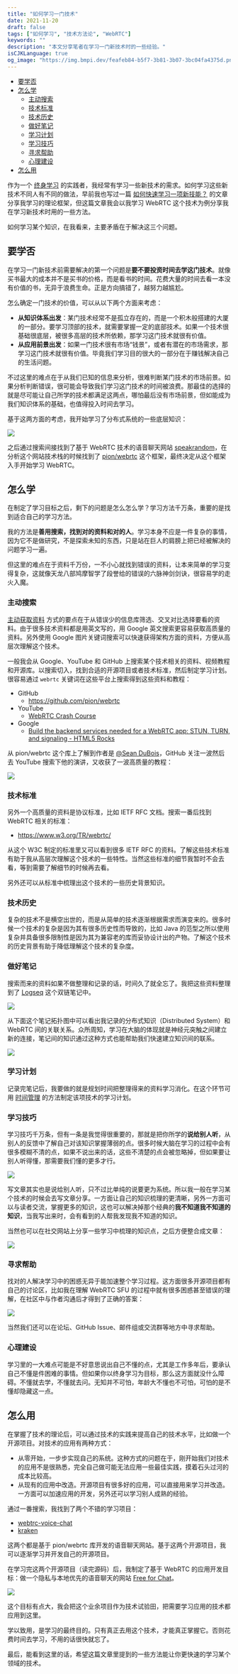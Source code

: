```yaml
---
title: "如何学习一门技术"
date: 2021-11-20
draft: false
tags: ["如何学习", "技术方法论", "WebRTC"]
keywords: ""
description: "本文分享笔者在学习一门新技术时的一些经验。"
isCJKLanguage: true
og_image: "https://img.bmpi.dev/feafeb84-b5f7-3b81-3b07-3bc04fa4375d.png"
---
```


- [要学否](#要学否)
- [怎么学](#怎么学)
  - [主动搜索](#主动搜索)
  - [技术标准](#技术标准)
  - [技术历史](#技术历史)
  - [做好笔记](#做好笔记)
  - [学习计划](#学习计划)
  - [学习技巧](#学习技巧)
  - [寻求帮助](#寻求帮助)
  - [心理建设](#心理建设)
- [怎么用](#怎么用)

作为一个 [终身学习](/self/build-personal-knowledge-system/) 的实践者，我经常有学习一些新技术的需求。如何学习这些新技术不同人有不同的做法，早前我也写过一篇 [如何快速学习一项新技能？](/self/learn-skill/) 的文章分享我学习的理论框架，但这篇文章我会以我学习 WebRTC 这个技术为例分享我在学习新技术时用的一些方法。

如何学习某个知识，在我看来，主要矛盾在于解决这三个问题。

## 要学否

在学习一门新技术前需要解决的第一个问题是**要不要投资时间去学这门技术**。就像买书最大的成本并不是买书的价格，而是看书的时间。花费大量的时间去看一本没有价值的书，无异于浪费生命。正是方向搞错了，越努力越尴尬。

怎么确定一门技术的价值，可以从以下两个方面来考虑：

- **从知识体系出发**：某门技术经常不是孤立存在的，而是一个积木般搭建的大厦的一部分。要学习顶部的技术，就需要掌握一定的底部技术。如果一个技术很基础很底层，被很多高层的技术所依赖，那学习这门技术就很有价值。
- **从应用前景出发**：如果一门技术很有市场“钱景”，或者有潜在的市场需求，那学习这门技术就很有价值。毕竟我们学习目的很大的一部分在于赚钱解决自己的生活问题。

不过这里的难点在于从我们已知的信息来分析，很难判断某门技术的市场前景。如果分析判断错误，很可能会导致我们学习这门技术的时间被浪费。那最佳的选择的就是尽可能让自己所学的技术都满足这两点，哪怕最后没有市场前景，但如能成为我们知识体系的基础，也值得投入时间去学习。

基于这两方面的考虑，我开始学习了分布式系统的一些底层知识：

[![](https://img.bmpi.dev/578bc683-a3ba-f6f8-7c6a-965b95181c58.png)](https://twitter.com/madawei2699/status/1451837146097020928)

之后通过搜索间接找到了基于 WebRTC 技术的语音聊天网站 [speakrandom](https://speakrandom.com/)，在分析这个网站技术栈的时候找到了 [pion/webrtc](https://github.com/pion/webrtc) 这个框架，最终决定从这个框架入手开始学习 WebRTC。

## 怎么学

在制定了学习目标之后，剩下的问题是怎么怎么学？学习方法千万条，重要的是找到适合自己的学习方法。

我的方法是**善用搜索，找到对的资料和对的人**。学习本身不应是一件复杂的事情，因为它不是做研究，不是探索未知的东西，只是站在巨人的肩膀上把已经被解决的问题学习一遍。

但这里的难点在于资料千万份，一不小心就找到错误的资料，让本来简单的学习变得复杂，这就像天龙八部鸠摩智学了段誉给的错误的六脉神剑剑诀，很容易学的走火入魔。

### 主动搜索

[主动获取资料](/self/my-info-input-channel/#主动方式) 方式的要点在于从错误少的信息库筛选、交叉对比选择要看的资料。由于很多技术资料都是用英文写的，用 Google 英文搜索更容易获取高质量的资料。另外使用 Google 图片关键词搜索可以快速获得架构方面的资料，方便从高层次理解这个技术。

一般我会从 Google、YouTube 和 GitHub 上搜索某个技术相关的资料、视频教程和开源库。以搜索切入，找到合适的开源项目或者技术标准，然后制定学习计划。很容易通过 `webrtc` 关键词在这些平台上搜索得到这些资料和教程：

- GitHub
  - https://github.com/pion/webrtc
- YouTube
  - [WebRTC Crash Course](https://www.youtube.com/watch?v=FExZvpVvYxA)
- Google
  - [Build the backend services needed for a WebRTC app: STUN, TURN, and signaling - HTML5 Rocks](https://www.html5rocks.com/en/tutorials/webrtc/infrastructure/)

从 pion/webrtc 这个库上了解到作者是 [@Sean DuBois](https://github.com/Sean-Der)，GitHub 关注一波然后去 YouTube 搜索下他的演讲，又收获了一波高质量的教程：

![](https://img.bmpi.dev/e0c41270-6329-edcb-815e-a83fc2ede51e.png)

### 技术标准

另外一个高质量的资料是协议标准，比如 IETF RFC 文档。搜索一番后找到 WebRTC 相关的标准：

- https://www.w3.org/TR/webrtc/

从这个 W3C 制定的标准里又可以看到很多 IETF RFC 的资料。了解这些技术标准有助于我从高层次理解这个技术的一些特性。当然这些标准的细节我暂时不会去看，等到需要了解细节的时候再去看。

另外还可以从标准中梳理出这个技术的一些历史背景知识。

### 技术历史

复杂的技术不是横空出世的，而是从简单的技术逐渐根据需求而演变来的。很多时候一个技术的复杂是因为其有很多历史性而导致的，比如 Java 的范型之所以使用复杂并具备很多限制性是因为其为兼容老的库而妥协设计出的产物。了解这个技术的历史背景有助于降低理解这个技术的复杂度。

### 做好笔记

搜索而来的资料如果不做整理和记录的话，时间久了就全忘了。我把这些资料整理到了 [Logseq](/self/okr-gtd-note-logseq/) 这个双链笔记中。

![](https://img.bmpi.dev/0cc2b35b-e70c-547c-f0fa-26a54178da87.png)

从下面这个笔记拓扑图中可以看出我记录的分布式知识（Distributed System）和 WebRTC 间的关联关系。众所周知，学习在大脑的体现就是神经元突触之间建立新的连接，笔记间的知识通过这种方式也能帮助我们快速建立知识间的联系。

![](https://img.bmpi.dev/feafeb84-b5f7-3b81-3b07-3bc04fa4375d.png)

### 学习计划

记录完笔记后，我要做的就是规划时间把整理得来的资料学习消化。在这个环节可用 [时间管理](/tags/时间管理/) 的方法制定该项技术的学习计划。

### 学习技巧

学习技巧千万条，但有一条是我觉得很重要的，那就是把你所学的**说给别人听**，从别人的反馈中了解自己对该知识掌握薄弱的点。很多时候大脑在学习的过程中会有很多模糊不清的点，如果不说出来的话，这些不清楚的点会被忽略掉，但如果要让别人听得懂，那需要我们懂的更多才行。

![](https://img.bmpi.dev/e62f6b6b-637f-b8bc-0210-60578ba8664c.png)

写文章其实也是说给别人听，只不过比单纯的说要更为系统。所以我一般在学习某个技术的时候会去写文章分享。一方面让自己的知识梳理的更清晰，另外一方面可以与读者交流，掌握更多的知识，这也可以解决掉那个经典的**我不知道我不知道的知识**，当我写出来时，会有看到的人帮我发现我不知道的知识。

当然也可以在社交网站上分享一些学习中梳理的知识点，之后方便整合成文章：

![](https://img.bmpi.dev/7b4629f4-e36c-2af1-4385-a6f41a0f72fb.png)

### 寻求帮助

找对的人解决学习中的困惑无异于能加速整个学习过程。这方面很多开源项目都有自己的讨论区，比如我在理解 WebRTC SFU 的过程中就有很多困惑甚至错误的理解，在社区中与作者沟通后才得到了正确的答案：

![](https://img.bmpi.dev/e6a7869e-5cfc-6ecc-bfa5-5ebcbc7e11df.png)

当然我们还可以在论坛、GitHub Issue、邮件组或交流群等地方中寻求帮助。

### 心理建设

学习里的一大难点可能是不好意思说出自己不懂的点，尤其是工作多年后，要承认自己不懂是件困难的事情。但如果你以终身学习为目标，那么这方面就没什么障碍。不懂就去学，不懂就去问。无知并不可怕，年龄大不懂也不可怕，可怕的是不懂却隐藏这一点。

## 怎么用

在掌握了技术的理论后，可以通过技术的实践来提高自己的技术水平，比如做一个开源项目。对技术的应用有两种方式：

- 从零开始，一步步实现自己的系统。这种方式的问题在于，刚开始我们对技术的应用不是很熟悉，完全自己做可能无法应用一些最佳实践，摸着石头过河的成本比较高。
- 从现有的应用中改造。开源项目有很多好的应用，可以直接用来学习并改造。一方面可以加速应用的开发，另外还可以学习别人成熟的经验。

通过一番搜索，我找到了两个不错的学习项目：

- [webtrc-voice-chat](https://github.com/fletcherist/webtrc-voice-chat)
- [kraken](https://github.com/MixinNetwork/kraken)

这两个都是基于 pion/webrtc 库开发的语音聊天网站。基于这两个开源项目，我可以逐渐学习并开发自己的开源项目。

在学习完这两个开源项目（读完源码）后，我制定了基于 WebRTC 的应用开发目标：做一个隐私与本地优先的语音聊天的网站 [Free for Chat](https://www.free4.chat/)。

![](https://img.bmpi.dev/fa10713d-7e8c-c8ce-1282-fff0ed51c1b8.png)

这个目标有点大，我会把这个业余项目作为技术试验田，把需要学习应用的技术都应用到这里。

学以致用，是学习的最终目的。只有真正去用这个技术，才能真正掌握它。否则花费时间去学习，不用的话很快就忘了。

最后，能看到这里的话，希望这篇文章里提到的一些方法能让你更快速的学习某个领域的技术。
